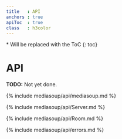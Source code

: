 ```yaml
---
title   : API
anchors : true
apiToc  : true
class   : h3color
---
```



<div markdown="1" class="api-toc-wrapper">
  * Will be replaced with the ToC
  {: toc}
</div>

<div markdown="1" class="api-toc-button">
</div>


# API

**TODO:** Not yet done.

{% include mediasoup/api/mediasoup.md %}

{% include mediasoup/api/Server.md %}

{% include mediasoup/api/Room.md %}

{% include mediasoup/api/errors.md %}
